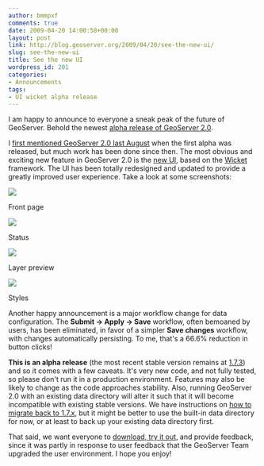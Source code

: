 ```yaml
---
author: bmmpxf
comments: true
date: 2009-04-20 14:00:58+00:00
layout: post
link: http://blog.geoserver.org/2009/04/20/see-the-new-ui/
slug: see-the-new-ui
title: See the new UI
wordpress_id: 201
categories:
- Announcements
tags:
- UI wicket alpha release
---
```


I am happy to announce to everyone a sneak peak of the future of GeoServer.  Behold the newest [alpha release of GeoServer 2.0](http://geoserver.org/display/GEOS/GeoServer+2.0-alpha2).

I [first mentioned GeoServer 2.0 last August](http://blog.geoserver.org/2008/08/11/a-new-ui-is-dawning/) when the first alpha was released, but much work has been done since then.  The most obvious and exciting new feature in GeoServer 2.0 is the [new UI](http://geoserver.org/display/GEOS/GSIP+23+-+Wicket+UI), based on the [Wicket](http://wicket.apache.org) framework.  The UI has been totally redesigned and updated to provide a greatly improved user experience.  Take a look at some screenshots:

[![](http://geoserver.wpengine.com/wp-content/uploads/2009/04/front-new-300x231.png)](http://geoserver.wpengine.com/wp-content/uploads/2009/04/front-new1.png)

Front page

[![](http://geoserver.wpengine.com/wp-content/uploads/2009/04/status-new-300x231.png)](http://geoserver.wpengine.com/wp-content/uploads/2009/04/status-new1.png)

Status

[![](http://geoserver.wpengine.com/wp-content/uploads/2009/04/demo-new-300x231.png)](http://geoserver.wpengine.com/wp-content/uploads/2009/04/demo-new1.png)

Layer preview

[![](http://geoserver.wpengine.com/wp-content/uploads/2009/04/styles-new-300x231.png)](http://geoserver.wpengine.com/wp-content/uploads/2009/04/styles-new1.png)

Styles



Another happy announcement is a major workflow change for data configuration.  The **Submit -> Apply -> Save** workflow, often bemoaned by users, has been eliminated, in favor of a simpler **Save changes** workflow, with changes automatically persisting.  To me, that's a 66.6% reduction in button clicks!

**This is an alpha release** (the most recent stable version remains at [1.7.3](http://geoserver.org/display/GEOS/GeoServer+1.7.3))  and so it comes with a few caveats.  It's very new code, and not fully tested, so please don't run it in a production environment.  Features may also be likely to change as the code approaches stability.  Also, running GeoServer 2.0 with an existing data directory will alter it such that it will become incompatible with existing stable versions.  We have instructions on [how to migrate back to 1.7.x](http://geoserver.org/display/GEOSDOC/Migrating+Between+1.7.x+and+2.0.x), but it might be better to use the built-in data directory for now, or at least to back up your existing data directory first.

That said, we want everyone to [download, try it out](http://geoserver.org/display/GEOS/GeoServer+2.0-alpha2), and provide feedback, since it was partly in response to user feedback that the GeoServer Team upgraded the user environment.  I hope you enjoy!
